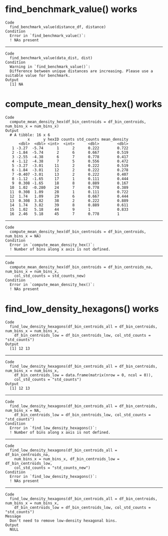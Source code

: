 # find_benchmark_value() works

    Code
      find_benchmark_value(distance_df, distance)
    Condition
      Error in `find_benchmark_value()`:
      ! NAs present

---

    Code
      find_benchmark_value(data_dist, dist)
    Condition
      Warning in `find_benchmark_value()`:
      Difference between unique distances are increasing. Please use a suitable value for benchmark.
    Output
      [1] NA

# compute_mean_density_hex() works

    Code
      compute_mean_density_hex(df_bin_centroids = df_bin_centroids, num_bins_x = num_bins_x)
    Output
      # A tibble: 16 x 6
              x      y hexID counts std_counts mean_density
          <dbl>  <dbl> <int>  <int>      <dbl>        <dbl>
       1 -3.27  -5.74      1      2      0.222        0.722
       2 -1.84  -5.74      2      6      0.667        0.519
       3 -2.55  -4.38      6      7      0.778        0.417
       4 -1.12  -4.38      7      5      0.556        0.472
       5 -3.27  -3.01     11      2      0.222        0.519
       6 -1.84  -3.01     12      2      0.222        0.278
       7 -0.407 -3.01     13      2      0.222        0.407
       8 -1.12  -1.65     17      1      0.111        0.444
       9  0.308 -1.65     18      8      0.889        0.167
      10  1.02  -0.280    24      7      0.778        0.389
      11  0.308  1.09     28      1      0.111        0.722
      12  1.74   1.09     29      6      0.667        0.444
      13  0.308  3.82     38      2      0.222        0.889
      14  1.74   3.82     39      8      0.889        0.611
      15  1.02   5.18     44      9      1            0.833
      16  2.46   5.18     45      7      0.778        1    

---

    Code
      compute_mean_density_hex(df_bin_centroids = df_bin_centroids, num_bins_x = NA)
    Condition
      Error in `compute_mean_density_hex()`:
      ! Number of bins along x axis is not defined.

---

    Code
      compute_mean_density_hex(df_bin_centroids = df_bin_centroids_na, num_bins_x = num_bins_x,
        col_std_counts = std_counts_new)
    Condition
      Error in `compute_mean_density_hex()`:
      ! NAs present

# find_low_density_hexagons() works

    Code
      find_low_density_hexagons(df_bin_centroids_all = df_bin_centroids, num_bins_x = num_bins_x,
        df_bin_centroids_low = df_bin_centroids_low, col_std_counts = "std_counts")
    Output
      [1] 12 13

---

    Code
      find_low_density_hexagons(df_bin_centroids_all = df_bin_centroids, num_bins_x = num_bins_x,
        df_bin_centroids_low = data.frame(matrix(nrow = 0, ncol = 0)),
        col_std_counts = "std_counts")
    Output
      [1] 12 13

---

    Code
      find_low_density_hexagons(df_bin_centroids_all = df_bin_centroids, num_bins_x = NA,
        df_bin_centroids_low = df_bin_centroids_low, col_std_counts = "std_counts")
    Condition
      Error in `find_low_density_hexagons()`:
      ! Number of bins along x axis is not defined.

---

    Code
      find_low_density_hexagons(df_bin_centroids_all = df_bin_centroids_na,
        num_bins_x = num_bins_x, df_bin_centroids_low = df_bin_centroids_low,
        col_std_counts = "std_counts_new")
    Condition
      Error in `find_low_density_hexagons()`:
      ! NAs present

---

    Code
      find_low_density_hexagons(df_bin_centroids_all = df_bin_centroids, num_bins_x = num_bins_x,
        df_bin_centroids_low = df_bin_centroids_low, col_std_counts = "std_counts")
    Message
      Don't need to remove low-density hexagonal bins.
    Output
      NULL

